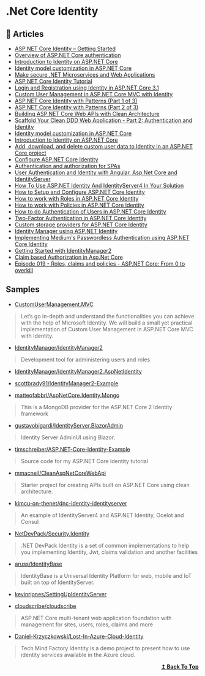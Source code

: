 
# .Net Core Identity

## 📝 Articles

- [ASP.NET Core Identity – Getting Started](https://procodeguide.com/programming/asp-net-core-identity/)
- [Overview of ASP.NET Core authentication](https://docs.microsoft.com/en-us/aspnet/core/security/authentication/)
- [Introduction to Identity on ASP.NET Core](https://docs.microsoft.com/en-us/aspnet/core/security/authentication/identity)
- [Identity model customization in ASP.NET Core](https://docs.microsoft.com/en-us/aspnet/core/security/authentication/customize-identity-model)
- [Make secure .NET Microservices and Web Applications](https://docs.microsoft.com/en-us/dotnet/architecture/microservices/secure-net-microservices-web-applications/)
- [ASP NET Core Identity Tutorial](https://www.tektutorialshub.com/asp-net-core/asp-net-core-identity-tutorial/)
- [Login and Registration using Identity in ASP.NET Core 3.1](https://www.freecodespot.com/blog/asp-net-core-identity/)
- [Custom User Management in ASP.NET Core MVC with Identity](https://codewithmukesh.com/blog/user-management-in-aspnet-core-mvc/)
- [ASP.NET Core Identity with Patterns (Part 1 of 3)](https://timschreiber.com/2018/05/07/aspnet-core-identity-with-patterns/)
- [ASP.NET Core Identity with Patterns (Part 2 of 3)](https://timschreiber.com/2018/05/07/aspnet-core-identity-with-patterns-2/)
- [Building ASP.NET Core Web APIs with Clean Architecture](https://fullstackmark.com/post/18/building-aspnet-core-web-apis-with-clean-architecture)
- [Scaffold Your Clean DDD Web Application - Part 2: Authentication and Identity](https://blog.jacobsdata.com/2020/09/15/scaffold-your-clean-ddd-web-application-part-2-authentication-and-identity)
- [Identity model customization in ASP.NET Core](https://docs.microsoft.com/en-us/aspnet/core/security/authentication/customize-identity-model)
- [Introduction to Identity on ASP.NET Core](https://docs.microsoft.com/en-us/aspnet/core/security/authentication/identity)
- [Add, download, and delete custom user data to Identity in an ASP.NET Core project](https://docs.microsoft.com/en-us/aspnet/core/security/authentication/add-user-data)
- [Configure ASP.NET Core Identity](https://docs.microsoft.com/en-us/aspnet/core/security/authentication/identity-configuration)
- [Authentication and authorization for SPAs](https://docs.microsoft.com/en-us/aspnet/core/security/authentication/identity-api-authorization)
- [User Authentication and Identity with Angular, Asp.Net Core and IdentityServer](https://fullstackmark.com/post/21/user-authentication-and-identity-with-angular-aspnet-core-and-identityserver)
- [How To Use ASP.NET Identity And IdentityServer4 In Your Solution](https://feras.blog/how-to-use-asp-net-identity-and-identityserver4-in-your-solution/)
- [How to Setup and Configure ASP.NET Core Identity](https://www.yogihosting.com/aspnet-core-identity-setup/)
- [How to work with Roles in ASP.NET Core Identity](https://www.yogihosting.com/aspnet-core-identity-roles/)
- [How to work with Policies in ASP.NET Core Identity](https://www.yogihosting.com/aspnet-core-identity-policies/)
- [How to do Authentication of Users in ASP.NET Core Identity](https://www.yogihosting.com/aspnet-core-identity-authentication/)
- [Two-Factor Authentication in ASP.NET Core Identity](https://www.yogihosting.com/aspnet-core-identity-two-factor-authentication/)
- [Custom storage providers for ASP.NET Core Identity](https://docs.microsoft.com/en-us/aspnet/core/security/authentication/identity-custom-storage-providers)
- [Identity Manager using ASP.NET Identity](https://www.scottbrady91.com/ASPNET-Identity/Identity-Manager-using-ASPNET-Identity)
- [Implementing Medium's Passwordless Authentication using ASP.NET Core Identity](https://www.scottbrady91.com/ASPNET-Identity/Implementing-Mediums-Passwordless-Authentication-using-ASPNET-Core-Identity)
- [Getting Started with IdentityManager2](https://www.scottbrady91.com/ASPNET-Identity/Getting-Started-with-IdentityManager2)
- [Claim based Authorization in Asp.Net Core](http://blog.geveo.com/Claim-based-authorization-ASP-core)
- [Episode 019 - Roles, claims and policies - ASP.NET Core: From 0 to overkill](https://blog.codingmilitia.com/2019/04/29/aspnet-019-from-zero-to-overkill-roles-claims-policies/)
## Samples

- [CustomUserManagement.MVC](https://github.com/iammukeshm/CustomUserManagement.MVC) 
> Let’s go in-depth and understand the functionalities you can achieve with the help of Microsoft Identity. We will build a small yet practical implementation of Custom User Management in ASP.NET Core MVC with Identity.

- [IdentityManager/IdentityManager2](https://github.com/IdentityManager/IdentityManager2) 
> Development tool for administering users and roles

- [IdentityManager/IdentityManager2.AspNetIdentity](https://github.com/IdentityManager/IdentityManager2.AspNetIdentity)

- [scottbrady91/IdentityManager2-Example](https://github.com/scottbrady91/IdentityManager2-Example)

- [matteofabbri/AspNetCore.Identity.Mongo](https://github.com/matteofabbri/AspNetCore.Identity.Mongo) 
> This is a MongoDB provider for the ASP.NET Core 2 Identity framework
	
- [gustavobigardi/IdentityServer.BlazorAdmin](https://github.com/gustavobigardi/IdentityServer.BlazorAdmin) 
> Identity Server AdminUI using Blazor.

- [timschreiber/ASP.NET-Core-Identity-Example](https://github.com/timschreiber/ASP.NET-Core-Identity-Example)
> Source code for my ASP.NET Core Identity tutorial
	
- [mmacneil/CleanAspNetCoreWebApi](https://github.com/mmacneil/CleanAspNetCoreWebApi)
> Starter project for creating APIs built on ASP.NET Core using clean architecture.
	
- [kimcu-on-thenet/dnc-identity-identityserver](https://github.com/kimcu-on-thenet/dnc-identity-identityserver)
> An example of IdentityServer4 and ASP.NET Identity, Ocelot and Consul

- [NetDevPack/Security.Identity](https://github.com/NetDevPack/Security.Identity)
> .NET DevPack Identity is a set of common implementations to help you implementing Identity, Jwt, claims validation and another facilities

- [aruss/IdentityBase](https://github.com/aruss/IdentityBase)
> IdentityBase is a Universal Identity Platform for web, mobile and IoT built on top of IdentityServer.

- [kevinrjones/SettingUpIdentityServer](https://github.com/kevinrjones/SettingUpIdentityServer)

- [cloudscribe/cloudscribe](https://github.com/cloudscribe/cloudscribe)
> ASP.NET Core multi-tenant web application foundation with management for sites, users, roles, claims and more

- [Daniel-Krzyczkowski/Lost-In-Azure-Cloud-Identity](https://github.com/Daniel-Krzyczkowski/Lost-In-Azure-Cloud-Identity)
> Tech Mind Factory Identity is a demo project to present how to use identity services available in the Azure cloud.

<div align="right">
  <b><a href="#contents">↥ Back To Top</a></b>
</div>
